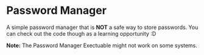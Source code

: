 # Password Manager
A simple password manager that is **NOT** a safe way to store passwords. 
You can check out the code though as a learning opportunity :D

**Note:** The Password Manager Exectuable might not work on some systems.
